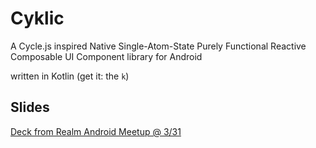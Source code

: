 # Cyklic

A Cycle.js inspired Native Single-Atom-State Purely Functional Reactive Composable UI Component library for Android

written in Kotlin (get it: the `k`)

## Slides

[Deck from Realm Android Meetup @ 3/31](https://bkase.github.io/cyklic/realm)

